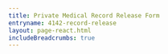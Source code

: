 ```yaml
---
title: Private Medical Record Release Form
entryname: 4142-record-release
layout: page-react.html
includeBreadcrumbs: true
---
```

